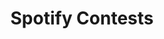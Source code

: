 ---
title: Spotify Contests
shortDescription: Spotify Contests is a case study in which a group of Cognitive Science students and myself worked to redesign the Spotify platform in order to include a remix contest feature. The design process involved multiple rounds of user testing, prototyping, critiquing, and user research.
year: "2022"
skills: ["some", "more"]
color1: "#121212"
color2: "white"
color3: "black"
colorBkg1: "#FF9C9C"
colorBkg2: "#73E499"
colorTxt1: "#33639C"
colorTxt2: "#871B99"
backgroundPatternSrc: ""
mainImageSrc: "/assets/images/contests/preview-spotify.png"
font: "'DM Sans'"
class: "contests"
headerImgSrc: "/assets/images/contests/header-spotify.svg"
---